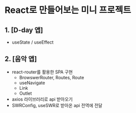 # React로 만들어보는 미니 프로젝트
## 1. [D-day 앱]
  - useState / useEffect
## 2. [음악 앱]
  - react-router를 활용한 SPA 구현
    - BrowswerRouter, Routes, Route
    - useNavigate
    - Link
    - Outlet
  - axios 라이브러리로 api 받아오기
  - SWRConfig, useSWR로 받아온 api 전역에 전달
